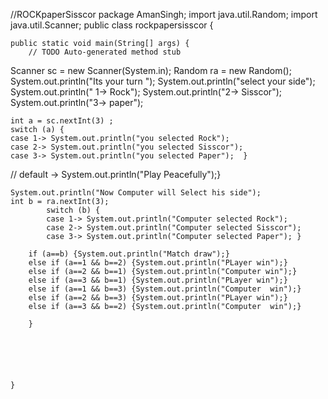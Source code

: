 //ROCKpaperSisscor
package AmanSingh;
import java.util.Random;
import java.util.Scanner;
public class rockpapersisscor {

	public static void main(String[] args) {
		// TODO Auto-generated method stub
Scanner sc = new Scanner(System.in);
Random ra = new Random();
 System.out.println("Its your turn ");
 System.out.println("select your side");
  System.out.println(" 1-> Rock");
  System.out.println("2-> Sisscor");
  System.out.println("3-> paper");
  
    int a = sc.nextInt(3) ;
    switch (a) {
    case 1-> System.out.println("you selected Rock");
    case 2-> System.out.println("you selected Sisscor");
    case 3-> System.out.println("you selected Paper");  }
   // default -> System.out.println("Play Peacefully");}
    
    System.out.println("Now Computer will Select his side");
    int b = ra.nextInt(3);
    		switch (b) {
    	    case 1-> System.out.println("Computer selected Rock");
    	    case 2-> System.out.println("Computer selected Sisscor");
    	    case 3-> System.out.println("Computer selected Paper"); }
    		
    	if (a==b) {System.out.println("Match draw");}
    	else if (a==1 && b==2) {System.out.println("PLayer win");}
    	else if (a==2 && b==1) {System.out.println("Computer win");}
    	else if (a==3 && b==1) {System.out.println("PLayer win");}
    	else if (a==1 && b==3) {System.out.println("Computer  win");}
    	else if (a==2 && b==3) {System.out.println("PLayer win");}
    	else if (a==3 && b==2) {System.out.println("Computer  win");}
    	
    	}
    	
    	
    	   
    	    
    

	}


